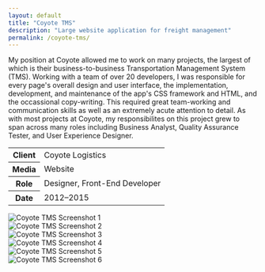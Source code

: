 ```yaml
---
layout: default
title: "Coyote TMS"
description: "Large website application for freight management"
permalink: /coyote-tms/
---
```


<section>
	<div>
		<p>My position at Coyote allowed me to work on many projects, the largest of which is their business-to-business Transportation Management System (TMS). Working with a team of over 20 developers, I was responsible for every page's overall design and user interface, the implementation, development, and maintenance of the app's CSS framework and HTML, and the occassional copy-writing. This required great team-working and communication skills as well as an extremely acute attention to detail. As with most projects at Coyote, my responsibilites on this project grew to span across many roles including Business Analyst, Quality Assurance Tester, and User Experience Designer.</p>
	</div>
	<table>
		<tbody>
			<tr>
				<th>Client</th>
				<td>Coyote Logistics</td>
			</tr>
			<tr>
				<th>Media</th>
				<td>Website</td>
			</tr>
			<tr>
				<th>Role</th>
				<td>Designer, Front-End Developer</td>
			</tr>
			<tr>
				<th>Date</th>
				<td>2012–2015</td>
			</tr>
		</tbody>
	</table>
</section>
<section>
	<div>
		<img src="https://jessetrippecdn.appspot.com/images/coyote-tms-1.png" alt="Coyote TMS Screenshot 1">
	</div>
	<div>
		<img src="https://jessetrippecdn.appspot.com/images/coyote-tms-2.png" alt="Coyote TMS Screenshot 2">
	</div>
	<div>
		<img src="https://jessetrippecdn.appspot.com/images/coyote-tms-3.png" alt="Coyote TMS Screenshot 3">
	</div>
	<div>
		<img src="https://jessetrippecdn.appspot.com/images/coyote-tms-4.png" alt="Coyote TMS Screenshot 4">
	</div>
	<div>
		<img src="https://jessetrippecdn.appspot.com/images/coyote-tms-5.png" alt="Coyote TMS Screenshot 5">
	</div>
	<div>
		<img src="https://jessetrippecdn.appspot.com/images/coyote-tms-6.png" alt="Coyote TMS Screenshot 6">
	</div>
</section>
